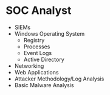 # SOC Analyst

* SIEMs
* Windows Operating System
	+ Registry
	+ Processes
	+ Event Logs
	+ Active Directory
* Networking
* Web Applications
* Attacker Methodology/Log Analysis
* Basic Malware Analysis
